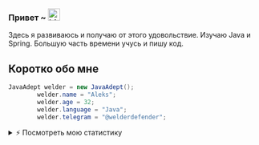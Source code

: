 ### Привет ~ <img src="https://user-images.githubusercontent.com/97739784/196409632-0e443bc3-858e-4c21-becb-8ce0d0e2b84c.gif" width="24px" alt="hi">

Здесь я развиваюсь и получаю от этого удовольствие.
Изучаю Java и Spring.
Большую часть времени учусь и пишу код.

## Коротко обо мне
```java
JavaAdept welder = new JavaAdept();
        welder.name = "Aleks"; 
        welder.age = 32;
        welder.language = "Java";
        welder.telegram = "@welderdefender";
```

<details>
<summary>⚡️ Посмотреть мою статистику</summary>
<p align="center">
  <table>
  <tr>
      <td><img width="550px" align="left" src="https://github-readme-stats.vercel.app/api?username=welderdefender&hide_border=true&count_private=false&layout=compact&hide_title=true&show_icons=true&theme=merko" /></td>
      <td><img width="550px" src="https://github-readme-streak-stats.herokuapp.com?user=welderdefender&theme=dark&hide_border=true" width = 400" /></td>
  </tr>   
</table>
</p>
</details>
